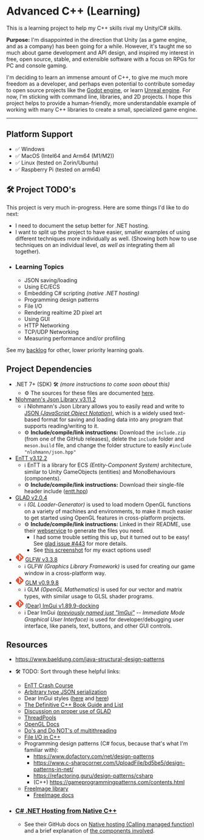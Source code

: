 # Advanced C++ (Learning)
This is a learning project to help my C++ skills rival my Unity/C# skills.

**Purpose:** I'm disappointed in the direction that Unity (as a game engine, and as a company) has been going for a while. However, it's taught me so much about game development and API design, and inspired my interest in free, open source, stable, and extensible software with a focus on RPGs for PC and console gaming.

I'm deciding to learn an immense amount of C++, to give me much more freedom as a developer, and perhaps even potential to contribute someday to open source projects like the [Godot engine](https://godotengine.org/), or learn [Unreal engine](https://www.unrealengine.com). For now, I'm sticking with command line, libraries, and 2D projects. I hope this project helps to provide a human-friendly, more understandable example of working with many C++ libraries to create a small, specialized game engine.

---

## Platform Support
- ✅ Windows
- ✅ MacOS (Intel64 and Arm64 (M1/M2))
- ✅ Linux (tested on Zorin/Ubuntu)
- ✅ Raspberry Pi (tested on arm64)


## 🛠️ Project TODO's
This project is very much in-progress. Here are some things I'd like to do next:

- I need to document the setup better for .NET hosting.
- I want to split up the project to have easier, smaller examples of using different techniques more individually as well. (Showing both how to use techniques on an individual level, _as well as_ integrating them all together).
- ### Learning Topics
    - JSON saving/loading
    - Using EC/ECS
    - Embedding C# scripting _(native .NET hosting)_
    - Programming design patterns
    - File I/O
    - Rendering realtime 2D pixel art
    - Using GUI
    - HTTP Networking
    - TCP/UDP Networking
    - Measuring performance and/or profiling

See my [backlog](/BACKLOG.md) for other, lower priority learning goals.


## Project Dependencies
- .NET 7+ (SDK) 🛠️ _(more instructions to come soon about this)_
    - ⚙️ The sources for these files are documented [here](/libraries/nethosting/source.md).
- [Nlohmann's Json Library v3.11.2](https://github.com/nlohmann/json/releases/tag/v3.11.2)
    - ℹ️ Nlohmann's Json Library allows you to easily read and write to [JSON _(JavaScript Object Notation)_](https://www.json.org/json-en.html), which is a widely used text-based format for saving and loading data into any program that supports reading/writing to it.
    - ⚙️ **Include/compile/link instructions:** Download the `include.zip` (from one of the GitHub releases), delete the `include` folder and `meson.build` file, and change the folder structure to easily `#include "nlohmann/json.hpp"`
- [EnTT v3.12.2](https://github.com/skypjack/entt)
    - ℹ️ EnTT is a library for ECS _(Entity-Component System)_ architecture, similar to Unity GameObjects (entities) and MonoBehaviours (components).
    - ⚙️ **Include/compile/link instructions:** Download their single-file header include ([entt.hpp](https://github.com/skypjack/entt/blob/v3.12.2/single_include/entt/entt.hpp))
- [GLAD v2.0.4](https://github.com/Dav1dde/glad/tree/v2.0.4)
    - ℹ️ _(GL Loader-Generator)_ is used to load modern OpenGL functions on a variety of machines and environments, to make it much easier to get started using OpenGL features in cross-platform projects.
    - ⚙️ **Include/compile/link instructions:** Linked in their README, use their [webservice](https://gen.glad.sh/) to generate the files you need.
        - I had some trouble setting this up, but it turned out to be easy! See [glad issue #443](https://github.com/Dav1dde/glad/issues/443) for more details.
        - See [this screenshot](/docs/images/Glad%20v2.0.4%20Generation%20Options.png) for my exact options used!
- [![Git icon](/docs/images/Git%20Icon%20(Small%20Orange).png "GLFW is brought in as a git submodule")](https://git-scm.com/book/en/v2/Git-Tools-Submodules) [GLFW v3.3.8](https://github.com/glfw/glfw/tree/3.3.8)
    - ℹ️ GLFW _(Graphics Library Framework)_ is used for creating our game window in a cross-platform way.
- [![Git icon](/docs/images/Git%20Icon%20(Small%20Orange).png "GLM is brought in as a git submodule")](https://git-scm.com/book/en/v2/Git-Tools-Submodules) [GLM v0.9.9.8](https://github.com/g-truc/glm/tree/0.9.9.8)
    - ℹ️ GLM _(OpenGL Mathematics)_ is used for our vector and matrix types, with similar usage to GLSL shader programs.
- [![Git icon](/docs/images/Git%20Icon%20(Small%20Orange).png "Dear ImGui is brought in as a git submodule")](https://git-scm.com/book/en/v2/Git-Tools-Submodules) [(Dear) ImGui v1.89.9-docking](https://github.com/ocornut/imgui/tree/v1.89.9-docking)
    - ℹ️ Dear ImGui _([previously named just "ImGui"](https://github.com/ocornut/imgui/discussions/4041) -- Immediate Mode Graphical User Interface)_ is used for developer/debugging user interface, like panels, text, buttons, and other GUI controls.

## Resources
- https://www.baeldung.com/java-structural-design-patterns
- 🛠️ TODO: Sort through these helpful links:
    - [EnTT Crash Course](https://skypjack.github.io/entt/md_docs_md_entity.html)
    - [Arbitrary type JSON serialization](https://json.nlohmann.me/features/arbitrary_types/)
    - Dear ImGui styles ([here](https://github.com/GraphicsProgramming/dear-imgui-styles) and [here](https://github.com/ocornut/imgui/issues/707))
    - [The Definitive C++ Book Guide and List](https://stackoverflow.com/questions/388242/the-definitive-c-book-guide-and-list)
    - [Discussion on proper use of GLAD](https://github.com/Dav1dde/glad/issues/443)
    - [ThreadPools](https://learn.microsoft.com/en-us/dotnet/api/system.threading.threadpool?view=net-7.0)
    - [OpenGL Docs](https://docs.gl/)
    - [Do's and Do NOT's of multithreading](https://gamedev.stackexchange.com/a/80077)
    - [File I/O in C++](https://www.w3schools.com/cpp/cpp_files.asp)
    - Programming design patterns (C# focus, because that's what I'm familiar with):
        - https://www.dofactory.com/net/design-patterns
        - https://www.c-sharpcorner.com/UploadFile/bd5be5/design-patterns-in-net/
        - https://refactoring.guru/design-patterns/csharp
        - (C++) https://gameprogrammingpatterns.com/contents.html
    - [FreeImage library](https://freeimage.sourceforge.io/download.html)
        - [FreeImage docs](https://cfhcable.dl.sourceforge.net/project/freeimage/Source%20Documentation/3.18.0/FreeImage3180.pdf)

- ### [C# .NET Hosting from Native C++](https://learn.microsoft.com/en-us/dotnet/core/tutorials/netcore-hosting)
    - See their GitHub docs on [Native hosting (Calling managed function)](https://github.com/dotnet/runtime/blob/main/docs/design/features/native-hosting.md#calling-managed-function-net-5-and-above) and a brief explanation of [the components involved](https://github.com/dotnet/runtime/blob/main/docs/design/features/host-components.md).